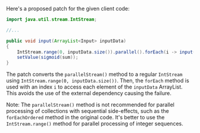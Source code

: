 Here's a proposed patch for the given client code:
```java
import java.util.stream.IntStream;

//...

public void input(ArrayList<Input> inputData)
{
    IntStream.range(0, inputData.size()).parallel().forEach(i -> input(inputData.get(i).getWeightingValue()));
    setValue(sigmoid(sum));
}
```
The patch converts the `parallelStream()` method to a regular `IntStream` using `IntStream.range(0, inputData.size())`. Then, the `forEach` method is used with an index `i` to access each element of the `inputData` ArrayList. This avoids the use of the external dependency causing the failure.

Note: The `parallelStream()` method is not recommended for parallel processing of collections with sequential side-effects, such as the `forEachOrdered` method in the original code. It's better to use the `IntStream.range()` method for parallel processing of integer sequences.